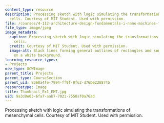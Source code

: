 ```yaml
---
content_type: resource
description: Processing sketch with logic simulating the transformations of mesenchymal
  cells. Courtesy of MIT Student. Used with permission.
file: /courses/4-112-architecture-design-fundamentals-i-nano-machines-fall-2012/9a3d8e036fa7aab770217558af0a76ad_Thumbnail_Ex1_EMT.jpg
file_type: image/jpeg
image_metadata:
  caption: Processing sketch with logic simulating the transformations of mesenchymal
    cells.
  credit: Courtesy of MIT Student. Used with permission.
  image-alt: Black lines forming general outlines of rectangles and some interconnectivity
    on a white background.
learning_resource_types:
- Projects
ocw_type: OCWImage
parent_title: Projects
parent_type: CourseSection
parent_uid: 8560a4fe-7994-ff9f-0f62-d76be228874b
resourcetype: Image
title: Thumbnail_Ex1_EMT.jpg
uid: 9a3d8e03-6fa7-aab7-7021-7558af0a76ad
---
```

Processing sketch with logic simulating the transformations of mesenchymal cells. Courtesy of MIT Student. Used with permission.

